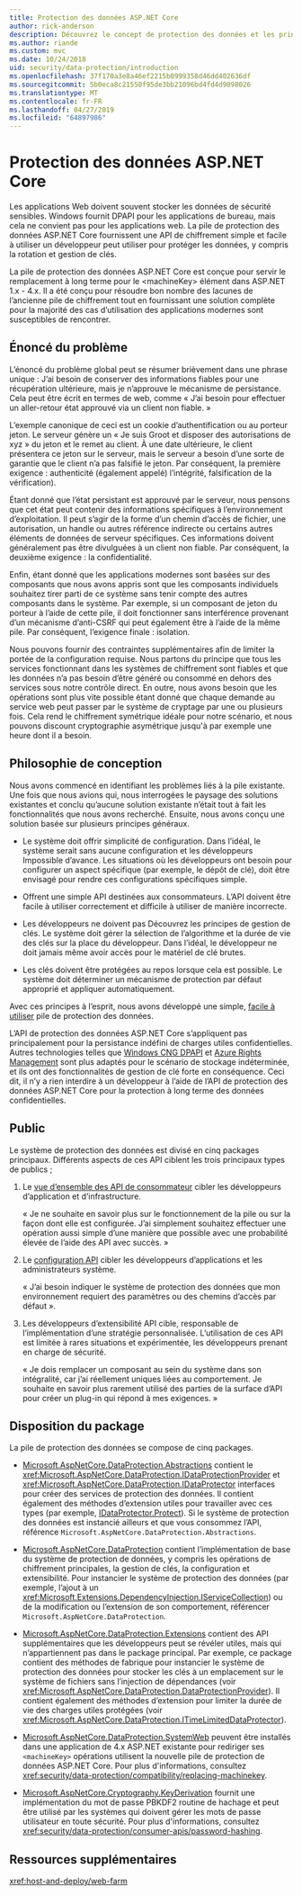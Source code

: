 ```yaml
---
title: Protection des données ASP.NET Core
author: rick-anderson
description: Découvrez le concept de protection des données et les principes de conception de l’API de Protection des données ASP.NET Core.
ms.author: riande
ms.custom: mvc
ms.date: 10/24/2018
uid: security/data-protection/introduction
ms.openlocfilehash: 37f170a3e8a46ef2215b0999358d46dd402636df
ms.sourcegitcommit: 5b0eca8c21550f95de3bb21096bd4fd4d9098026
ms.translationtype: MT
ms.contentlocale: fr-FR
ms.lasthandoff: 04/27/2019
ms.locfileid: "64897986"
---
```

# <a name="aspnet-core-data-protection"></a>Protection des données ASP.NET Core

Les applications Web doivent souvent stocker les données de sécurité sensibles. Windows fournit DPAPI pour les applications de bureau, mais cela ne convient pas pour les applications web. La pile de protection des données ASP.NET Core fournissent une API de chiffrement simple et facile à utiliser un développeur peut utiliser pour protéger les données, y compris la rotation et gestion de clés.

La pile de protection des données ASP.NET Core est conçue pour servir le remplacement à long terme pour le &lt;machineKey&gt; élément dans ASP.NET 1.x - 4.x. Il a été conçu pour résoudre bon nombre des lacunes de l’ancienne pile de chiffrement tout en fournissant une solution complète pour la majorité des cas d’utilisation des applications modernes sont susceptibles de rencontrer.

## <a name="problem-statement"></a>Énoncé du problème

L’énoncé du problème global peut se résumer brièvement dans une phrase unique : J’ai besoin de conserver des informations fiables pour une récupération ultérieure, mais je n’approuve le mécanisme de persistance. Cela peut être écrit en termes de web, comme « J’ai besoin pour effectuer un aller-retour état approuvé via un client non fiable. »

L’exemple canonique de ceci est un cookie d’authentification ou au porteur jeton. Le serveur génère un « Je suis Groot et disposer des autorisations de xyz » du jeton et le remet au client. À une date ultérieure, le client présentera ce jeton sur le serveur, mais le serveur a besoin d’une sorte de garantie que le client n’a pas falsifié le jeton. Par conséquent, la première exigence : authenticité (également appelé) l’intégrité, falsification de la vérification).

Étant donné que l’état persistant est approuvé par le serveur, nous pensons que cet état peut contenir des informations spécifiques à l’environnement d’exploitation. Il peut s’agir de la forme d’un chemin d’accès de fichier, une autorisation, un handle ou autres référence indirecte ou certains autres éléments de données de serveur spécifiques. Ces informations doivent généralement pas être divulguées à un client non fiable. Par conséquent, la deuxième exigence : la confidentialité.

Enfin, étant donné que les applications modernes sont basées sur des composants que nous avons appris sont que les composants individuels souhaitez tirer parti de ce système sans tenir compte des autres composants dans le système. Par exemple, si un composant de jeton du porteur à l’aide de cette pile, il doit fonctionner sans interférence provenant d’un mécanisme d’anti-CSRF qui peut également être à l’aide de la même pile. Par conséquent, l’exigence finale : isolation.

Nous pouvons fournir des contraintes supplémentaires afin de limiter la portée de la configuration requise. Nous partons du principe que tous les services fonctionnant dans les systèmes de chiffrement sont fiables et que les données n’a pas besoin d’être généré ou consommé en dehors des services sous notre contrôle direct. En outre, nous avons besoin que les opérations sont plus vite possible étant donné que chaque demande au service web peut passer par le système de cryptage par une ou plusieurs fois. Cela rend le chiffrement symétrique idéale pour notre scénario, et nous pouvons discount cryptographie asymétrique jusqu'à par exemple une heure dont il a besoin.

## <a name="design-philosophy"></a>Philosophie de conception

Nous avons commencé en identifiant les problèmes liés à la pile existante. Une fois que nous avions qui, nous interrogées le paysage des solutions existantes et conclu qu’aucune solution existante n’était tout à fait les fonctionnalités que nous avons recherché. Ensuite, nous avons conçu une solution basée sur plusieurs principes généraux.

* Le système doit offrir simplicité de configuration. Dans l’idéal, le système serait sans aucune configuration et les développeurs Impossible d’avance. Les situations où les développeurs ont besoin pour configurer un aspect spécifique (par exemple, le dépôt de clé), doit être envisagé pour rendre ces configurations spécifiques simple.

* Offrent une simple API destinées aux consommateurs. L’API doivent être facile à utiliser correctement et difficile à utiliser de manière incorrecte.

* Les développeurs ne doivent pas Découvrez les principes de gestion de clés. Le système doit gérer la sélection de l’algorithme et la durée de vie des clés sur la place du développeur. Dans l’idéal, le développeur ne doit jamais même avoir accès pour le matériel de clé brutes.

* Les clés doivent être protégées au repos lorsque cela est possible. Le système doit déterminer un mécanisme de protection par défaut approprié et appliquer automatiquement.

Avec ces principes à l’esprit, nous avons développé une simple, [facile à utiliser](xref:security/data-protection/using-data-protection) pile de protection des données.

L’API de protection des données ASP.NET Core s’appliquent pas principalement pour la persistance indéfini de charges utiles confidentielles. Autres technologies telles que [Windows CNG DPAPI](https://msdn.microsoft.com/library/windows/desktop/hh706794%28v=vs.85%29.aspx) et [Azure Rights Management](/rights-management/) sont plus adaptés pour le scénario de stockage indéterminée, et ils ont des fonctionnalités de gestion de clé forte en conséquence. Ceci dit, il n’y a rien interdire à un développeur à l’aide de l’API de protection des données ASP.NET Core pour la protection à long terme des données confidentielles.

## <a name="audience"></a>Public

Le système de protection des données est divisé en cinq packages principaux. Différents aspects de ces API ciblent les trois principaux types de publics ;

1. Le [vue d’ensemble des API de consommateur](xref:security/data-protection/consumer-apis/overview) cibler les développeurs d’application et d’infrastructure.

   « Je ne souhaite en savoir plus sur le fonctionnement de la pile ou sur la façon dont elle est configurée. J’ai simplement souhaitez effectuer une opération aussi simple d’une manière que possible avec une probabilité élevée de l’aide des API avec succès. »

2. Le [configuration API](xref:security/data-protection/configuration/overview) cibler les développeurs d’applications et les administrateurs système.

   « J’ai besoin indiquer le système de protection des données que mon environnement requiert des paramètres ou des chemins d’accès par défaut ».

3. Les développeurs d’extensibilité API cible, responsable de l’implémentation d’une stratégie personnalisée. L’utilisation de ces API est limitée à rares situations et expérimentée, les développeurs prenant en charge de sécurité.

   « Je dois remplacer un composant au sein du système dans son intégralité, car j’ai réellement uniques liées au comportement. Je souhaite en savoir plus rarement utilisé des parties de la surface d’API pour créer un plug-in qui répond à mes exigences. »

## <a name="package-layout"></a>Disposition du package

La pile de protection des données se compose de cinq packages.

* [Microsoft.AspNetCore.DataProtection.Abstractions](https://www.nuget.org/packages/Microsoft.AspNetCore.DataProtection.Abstractions/) contient le <xref:Microsoft.AspNetCore.DataProtection.IDataProtectionProvider> et <xref:Microsoft.AspNetCore.DataProtection.IDataProtector> interfaces pour créer des services de protection des données. Il contient également des méthodes d’extension utiles pour travailler avec ces types (par exemple, [IDataProtector.Protect](xref:Microsoft.AspNetCore.DataProtection.DataProtectionCommonExtensions.Protect*)). Si le système de protection des données est instancié ailleurs et que vous consommez l’API, référence `Microsoft.AspNetCore.DataProtection.Abstractions`.

* [Microsoft.AspNetCore.DataProtection](https://www.nuget.org/packages/Microsoft.AspNetCore.DataProtection/) contient l’implémentation de base du système de protection de données, y compris les opérations de chiffrement principales, la gestion de clés, la configuration et extensibilité. Pour instancier le système de protection des données (par exemple, l’ajout à un <xref:Microsoft.Extensions.DependencyInjection.IServiceCollection>) ou de la modification ou l’extension de son comportement, référencer `Microsoft.AspNetCore.DataProtection`.

* [Microsoft.AspNetCore.DataProtection.Extensions](https://www.nuget.org/packages/Microsoft.AspNetCore.DataProtection.Extensions/) contient des API supplémentaires que les développeurs peut se révéler utiles, mais qui n’appartiennent pas dans le package principal. Par exemple, ce package contient des méthodes de fabrique pour instancier le système de protection des données pour stocker les clés à un emplacement sur le système de fichiers sans l’injection de dépendances (voir <xref:Microsoft.AspNetCore.DataProtection.DataProtectionProvider>). Il contient également des méthodes d’extension pour limiter la durée de vie des charges utiles protégées (voir <xref:Microsoft.AspNetCore.DataProtection.ITimeLimitedDataProtector>).

* [Microsoft.AspNetCore.DataProtection.SystemWeb](https://www.nuget.org/packages/Microsoft.AspNetCore.DataProtection.SystemWeb/) peuvent être installés dans une application de 4.x ASP.NET existante pour rediriger ses `<machineKey>` opérations utilisent la nouvelle pile de protection de données ASP.NET Core. Pour plus d'informations, consultez <xref:security/data-protection/compatibility/replacing-machinekey>.

* [Microsoft.AspNetCore.Cryptography.KeyDerivation](https://www.nuget.org/packages/Microsoft.AspNetCore.Cryptography.KeyDerivation/) fournit une implémentation du mot de passe PBKDF2 routine de hachage et peut être utilisé par les systèmes qui doivent gérer les mots de passe utilisateur en toute sécurité. Pour plus d'informations, consultez <xref:security/data-protection/consumer-apis/password-hashing>.

## <a name="additional-resources"></a>Ressources supplémentaires

<xref:host-and-deploy/web-farm>
